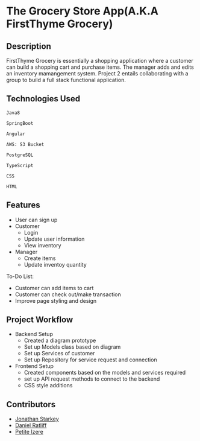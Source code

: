 # The Grocery Store App(A.K.A FirstThyme Grocery)

## Description

FirstThyme Grocery is essentially a shopping application where a customer can build a shopping cart and purchase items. The manager adds and edits an inventory mamangement system. Project 2 entails collaborating with a group to build a full stack functional application.

## Technologies Used
 `Java8`
 
 `SpringBoot`
 
 `Angular`

`AWS: S3 Bucket`

`PostgreSQL`

`TypeScript`

`CSS`

`HTML`

## Features
- User can sign up
- Customer
  - Login
  - Update user information
  - View inventory
- Manager
  - Create items
  - Update inventoy quantity
  
To-Do List: 
- Customer can add items to cart
- Customer can check out/make transaction
- Improve page styling and design
  
## Project Workflow
- Backend Setup
  - Created a diagram prototype
  - Set up Models class based on diagram
  - Set up Services of customer 
  - Set up Repository for service request and connection
- Frontend Setup
  - Created components based on the models and services required
  - set up API request methods to connect to the backend 
  - CSS style additions

## Contributors
- [Jonathan Starkey](https://github.com/astroo22)
- [Daniel Ratliff](https://github.com/DanielRatliff)
- [Petite Izere](https://github.com/petitizere89)





